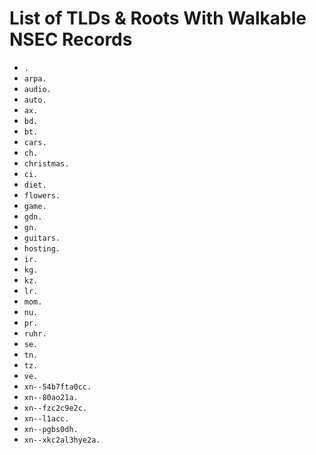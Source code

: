 # List of TLDs & Roots With Walkable NSEC Records

* `.`
* `arpa.`
* `audio.`
* `auto.`
* `ax.`
* `bd.`
* `bt.`
* `cars.`
* `ch.`
* `christmas.`
* `ci.`
* `diet.`
* `flowers.`
* `game.`
* `gdn.`
* `gn.`
* `guitars.`
* `hosting.`
* `ir.`
* `kg.`
* `kz.`
* `lr.`
* `mom.`
* `nu.`
* `pr.`
* `ruhr.`
* `se.`
* `tn.`
* `tz.`
* `ve.`
* `xn--54b7fta0cc.`
* `xn--80ao21a.`
* `xn--fzc2c9e2c.`
* `xn--l1acc.`
* `xn--pgbs0dh.`
* `xn--xkc2al3hye2a.`
